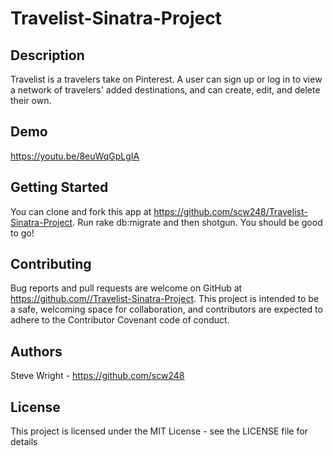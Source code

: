 # Travelist-Sinatra-Project

## Description
Travelist is a travelers take on Pinterest.  A user can sign up or log in to view a network of travelers' added destinations, and can create, edit, and delete their own.

## Demo

https://youtu.be/8euWqGpLgIA

## Getting Started

You can clone and fork this app at https://github.com/scw248/Travelist-Sinatra-Project.  Run rake db:migrate and then shotgun. You should be good to go!

## Contributing
Bug reports and pull requests are welcome on GitHub at https://github.com//Travelist-Sinatra-Project. This project is intended to be a safe, welcoming space for collaboration, and contributors are expected to adhere to the Contributor Covenant code of conduct.

## Authors
Steve Wright - https://github.com/scw248

## License
This project is licensed under the MIT License - see the LICENSE file for details



